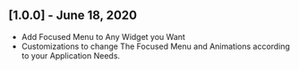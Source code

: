## [1.0.0] - June 18, 2020

* Add Focused Menu to Any Widget you Want
* Customizations to change The Focused Menu and Animations according to your Application Needs.
